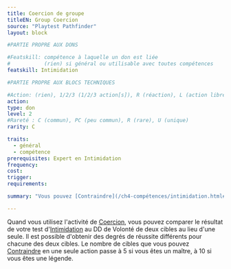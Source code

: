 ```yaml
---
title: Coercion de groupe
titleEN: Group Coercion
source: "Playtest Pathfinder"
layout: block

#PARTIE PROPRE AUX DONS

#Featskill: compétence à laquelle un don est liée
#           (rien) si général ou utilisable avec toutes compétences
featskill: Intimidation

#PARTIE PROPRE AUX BLOCS TECHNIQUES

#Action: (rien), 1/2/3 (1/2/3 action[s]), R (réaction), L (action libre)
action:
type: don
level: 2
#Rareté : C (commun), PC (peu commun), R (rare), U (unique)
rarity: C

traits:
  - général
  - compétence
prerequisites: Expert en Intimidation
frequency:
cost:
trigger:
requirements:

summary: "Vous pouvez [Contraindre](/ch4-compétences/intimidation.html#contraindre) 2 créatures (ou plus)."

---
```


Quand vous utilisez l'activité de [Coercion](/ch4-compétences/intimidation.html#contraindre), vous pouvez comparer le résultat de votre test d'[Intimidation](/ch4-compétences/intimidation.html) au DD de Volonté de deux cibles au lieu d'une seule. Il est possible d'obtenir des degrés de réussite différents pour chacune des deux cibles. Le nombre de cibles que vous pouvez [Contraindre](/ch4-compétences/intimidation.html#contraindre) en une seule action passe à 5 si vous êtes un maître, à 10 si vous êtes une légende.